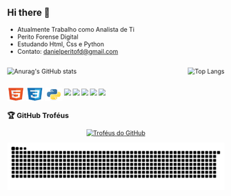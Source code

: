 ## Hi there 👋

- Atualmente Trabalho como Analista de Ti
- Perito Forense Digital
- Estudando Html, Css e Python
- Contato: danielperitofd@gmail.com

##

<div style="display: flex; justify-content: space-between; gap: 10px;">
  <img src="https://github-readme-stats.vercel.app/api?username=danielperitofd&show_icons=true&theme=radical" alt="Anurag's GitHub stats">
  <img src="https://github-readme-stats.vercel.app/api/top-langs/?username=danielperitofd&layout=compact" alt="Top Langs">
</div>

##

<div> 
     <img align="center" alt="Dan-HTML" height="30" width="40" src="https://raw.githubusercontent.com/devicons/devicon/master/icons/html5/html5-original.svg">
  <img align="center" alt="Dan-CSS" height="30" width="40" src="https://raw.githubusercontent.com/devicons/devicon/master/icons/css3/css3-original.svg">
  <img align="center" alt="Dan-Python" height="30" width="40" src="https://raw.githubusercontent.com/devicons/devicon/master/icons/python/python-original.svg">
  <a href="https://www.youtube.com/watch?v=wSe0OrB7OuA" target="_blank"><img src="https://img.shields.io/badge/YouTube-FF0000?style=for-the-badge&logo=youtube&logoColor=white" target="_blank"></a>
  <a href="https://www.instagram.com/danielperitofd/" target="_blank"><img src="https://img.shields.io/badge/-Instagram-%23E4405F?style=for-the-badge&logo=instagram&logoColor=white" target="_blank"></a>
 	<a href="https://www.twitch.tv/danielperitofd" target="_blank"><img src="https://img.shields.io/badge/Twitch-9146FF?style=for-the-badge&logo=twitch&logoColor=white" target="_blank"></a>
  <a href="mailto:danielperitofd@gmail.com"><img src="https://img.shields.io/badge/-Gmail-%23333?style=for-the-badge&logo=gmail&logoColor=white" target="_blank"></a>
  <a href="https://www.linkedin.com/in/danielguspe/" target="_blank"><img src="https://img.shields.io/badge/-LinkedIn-%230077B5?style=for-the-badge&logo=linkedin&logoColor=white" target="_blank"></a> 

</div>

### 🏆 GitHub Troféus
<p align="center">
  <a href="https://github.com/ryo-ma/github-profile-trophy">
    <img src="https://github-profile-trophy.vercel.app/?username=danielperitofd&theme=algolia&column=5&margin-w=5&margin-h=25" alt="Troféus do GitHub" />
  </a>
</p>

<div>
<picture>
  <source
    media="(prefers-color-scheme: dark)"
    srcset="https://raw.githubusercontent.com/danielperitofd/danielperitofd/output/github-contribution-grid-snake-dark.svg"
  />
  <source
    media="(prefers-color-scheme: light)"
    srcset="https://raw.githubusercontent.com/danielperitofd/danielperitofd/output/github-contribution-grid-snake.svg"
  />
  <img
    alt="github contribution grid snake animation"
    src="https://raw.githubusercontent.com/danielperitofd/danielperitofd/output/github-contribution-grid-snake.svg"
  />
</picture>
</div>
